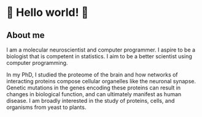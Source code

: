 # :mount_fuji: Hello world! :goat: 

## About me

I am a molecular neuroscientist and computer programmer. I aspire to be a
biologist that is competent in statistics. I aim to be a better scientist using
computer programming.

In my PhD, I studied the proteome of the brain and how networks of interacting
proteins compose cellular organelles like the neuronal synapse.  Genetic mutations in
the genes encoding these proteins can result in changes in biological function, and
can ultimately manifest as human disease. I am broadly interested in the study of
proteins, cells, and organisms from yeast to plants.
